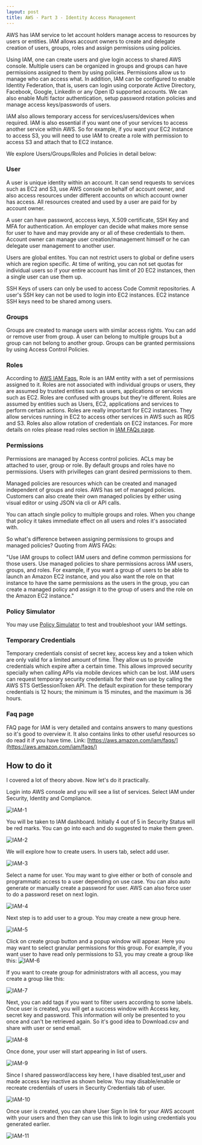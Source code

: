 ```yaml
---
layout: post
title: AWS - Part 3 - Identity Access Management
---
```


AWS has IAM service to let account holders manage access to resources by users or entities. IAM allows account owners to create and delegate creation of users, groups, roles and assign permissions using policies.

Using IAM, one can create users and give login access to shared AWS console. Multiple users can be organized in groups and groups can have permissions assigned to them by using policies. Permissions allow us to manage who can access what. In addition, IAM can be configured to enable Identity Federation, that is, users can login using corporate Active Directory, Facebook, Google, LinkedIn or any Open ID supported accounts. We can also enable Multi factor authentication, setup password rotation policies and manage access keys/passwords of users.

IAM also allows temporary access for services/users/devices when required. IAM is also essential if you want one of your services to access another service within AWS. So for example, if you want your EC2 instance to access S3, you will need to use IAM to create a role with permission to access S3 and attach that to EC2 instance.

We explore Users/Groups/Roles and Policies in detail below:

### User

A user is unique identity within an account. It can send requests to services such as EC2 and S3, use AWS console on behalf of account owner, and also access resources under different accounts on which account owner has access. All resources created and used by a user are paid for by account owner.

A user can have password, acccess keys, X.509 certificate, SSH Key and MFA for authentication. An employer can decide what makes more sense for user to have and may provide any or all of these credentials to them. Account owner can manage user creation/management himself or he can delegate user management to another user.

Users are global entites. You can not restrict users to global or define users which are region specific. At time of writing, you can not set quotas for individual users so if your entire account has limit of 20 EC2 instances, then a single user can use them up.

SSH Keys of users can only be used to access Code Commit repositories. A user's SSH key can not be used to login into EC2 instances. EC2 instance SSH keys need to be shared among users.

### Groups

Groups are created to manage users with similar access rights. You can add or remove user from group. A user can belong to multiple groups but a group can not belong to another group. Groups can be granted permissions by using Access Control Policies.

### Roles

According to [AWS IAM Faqs](https://aws.amazon.com/iam/faqs/), Role is an IAM entity with a set of permissions assigned to it. Roles are not associated with individual groups or users, they are assumed by trusted entities such as users, applications or services such as EC2. Roles are confused with groups but they're different. Roles are assumed by entities such as Users, EC2, applications and services to perform certain actions. Roles are really important for EC2 instances. They allow services running in EC2 to access other services in AWS such as RDS and S3. Roles also allow rotation of credentials on EC2 instances. For more details on roles please read roles section in [IAM FAQs page](https://aws.amazon.com/iam/faqs/).

### Permissions

Permissions are managed by Access control policies. ACLs may be attached to user, group or role. By default groups and roles have no permissions. Users with privilleges can grant desired permissions to them.

Managed policies are resources which can be created and managed independent of groups and roles. AWS has set of managed policies. Customers can also create their own managed policies by either using visual editor or using JSON via cli or API calls.

You can attach single policy to multiple groups and roles. When you change that policy it takes immediate effect on all users and roles it's associated with.

So what's difference between assigning permissions to groups and managed policies? Quoting from AWS FAQs: 

"Use IAM groups to collect IAM users and define common permissions for those users. Use managed policies to share permissions across IAM users, groups, and roles. For example, if you want a group of users to be able to launch an Amazon EC2 instance, and you also want the role on that instance to have the same permissions as the users in the group, you can create a managed policy and assign it to the group of users and the role on the Amazon EC2 instance."

### Policy Simulator

You may use [Policy Simulator](https://policysim.aws.amazon.com) to test and troubleshoot your IAM settings.

### Temporary Credentials

Temporary credentials consist of secret key, access key and a token which are only valid for a limited amount of time. They allow us to provide credentials which expire after a certain time. This allows improved security specially when calling APIs via mobile devices which can be lost. IAM users can request temporary security credentials for their own use by calling the AWS STS GetSessionToken API. The default expiration for these temporary credentials is 12 hours; the minimum is 15 minutes, and the maximum is 36 hours.

### Faq page

FAQ page for IAM is very detailed and contains answers to many questions so it's good to overview it. It also contains links to other useful resources so do read it if you have time. Link: [https://aws.amazon.com/iam/faqs/](https://aws.amazon.com/iam/faqs/)

## How to do it

I covered a lot of theory above. Now let's do it practically.

Login into AWS console and you will see a list of services. Select IAM under Security, Identity and Compliance.

![IAM-1](/public/images/aws/IAM-1.png)

You will be taken to IAM dashboard. Initially 4 out of 5 in Security Status will be red marks. You can go into each and do suggested to make them green.

![IAM-2](/public/images/aws/IAM-2.png)

We will explore how to create users. In users tab, select add user.

![IAM-3](/public/images/aws/IAM-3.png)

Select a name for user. You may want to give either or both of console and programmatic access to a user depending on use case. You can also auto generate or manually create a password for user. AWS can also force user to do a password reset on next login.

![IAM-4](/public/images/aws/IAM-4.png)

Next step is to add user to a group. You may create a new group here.

![IAM-5](/public/images/aws/IAM-5.png)

Click on create group button and a popup window will appear. Here you may want to select granular permissions for this group. For example, if you want user to have read only permissions to S3, you may create a group like this:
![IAM-6](/public/images/aws/IAM-6.png)

If you want to create group for administrators with all access, you may create a group like this:

![IAM-7](/public/images/aws/IAM-7.png)

Next, you can add tags if you want to filter users according to some labels. Once user is created, you will get a success window with Access key, secret key and password. This information will only be presented to you once and can't be retrieved again. So it's good idea to Download.csv and share with user or send email.

![IAM-8](/public/images/aws/IAM-8.png)

Once done, your user will start appearing in list of users.

![IAM-9](/public/images/aws/IAM-9.png)

Since I shared password/access key here, I have disabled test_user and made access key inactive as shown below. You may disable/enable or recreate credentials of users in Security Credentials tab of user.

![IAM-10](/public/images/aws/IAM-10.png)

Once user is created, you can share User Sign In link for your AWS account with your users and then they can use this link to login using credentials you generated earlier.

![IAM-11](/public/images/aws/IAM-11.png)

